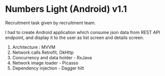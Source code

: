
# Numbers Light (Android) v1.1

Recruitment task given by recruitment team.

I had to create Android application which consume json data from REST API endpoint,
and display it to the user as list screen and details screen.

1. Architecture : MVVM 
2. Network calls Retrofit, OkHttp
3. Concurrency and data holder - RxJava
4. Network image loader - Picasso
5. Dependency injection - Dagger hilt






